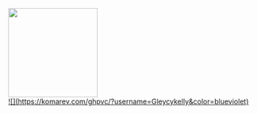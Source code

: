 
<div>
  <a href="https://github.com/Gleycykelly">
  <img height="180em" src="https://github-readme-stats.vercel.app/api/top-langs/?username=Gleycykelly&layout=compact&langs_count=7&theme=dracula"/>
</div>
<div>
  ![](https://komarev.com/ghpvc/?username=Gleycykelly&color=blueviolet)
</div>

          
          
